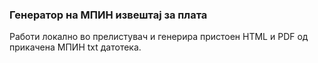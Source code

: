 ### Генератор на МПИН извештај за плата

Работи локално во прелистувач и генерира пристоен HTML и PDF од прикачена МПИН txt датотека.

